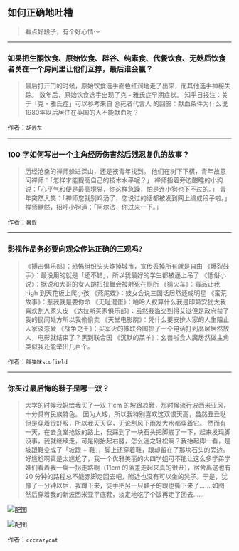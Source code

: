## 如何正确地吐槽

> 看点好段子，有个好心情～


 
---

### 如果把生酮饮食、原始饮食、辟谷、纯素食、代餐饮食、无麸质饮食者关在一个房间里让他们互㨃，最后谁会赢？

> 最后打开门的时候，原始饮食选手面色红润地走了出来，而其他选手神秘失踪。
> 数年后，原始饮食选手出现了克 - 雅氏症早期症状。
> 知乎日报注：关于「克 - 雅氏症」可以参考来自 @死者代言人 的回答：献血条件为什么说1980年以后居住在英国的人不能献血呢？


作者：`胡远东`

---

### 100 字如何写出一个主角经历伤害然后残忍复仇的故事？

> 历经沧桑的禅师躲进深山，还是被青年找到。
> 他们在树下下棋，青年故意问禅师：「怎样才能提高自己的技术水平呢？」
> 禅师指着旁边酣睡的小狗说：「心平气和便是最高境界，你这样急躁，怕是连小狗也下不过的。」
> 青年突然大笑：「禅师您就别鸡汤了，您说过的话都被发到网上编成段子啦。」
> 禅师默然，招呼小狗道：「阿尔法，你过来一下。」


作者：`暑假`

---

### 影视作品务必要向观众传达正确的三观吗?

> 《搏击俱乐部》：恐怖组织头头炸掉城市，宣传丢掉所有就是自由
> 《爆裂鼓手》：最没用的就是「还不错」，所以我最好的学生都被逼上吊了
> 《低俗小说》：据说和大哥的女人跳扭扭舞会被射死在厕所
> 《猜火车》：毒品让我 high 到天花板上爬小孩
> 《燕尾蝶》：妓女会说三国话居然还成明星
> 《蛮荒故事》：惹我就是要你命
> 《无耻混蛋》：哈哈人权算什么我是印第安犹太我喜欢割人家头皮
> 《达拉斯买家俱乐部》：虽然我滥交到得艾滋但是政府禁了我的民间处方所以我偷偷卖
> 《天堂电影院》：凭什么要安排人家的人生阻止人家谈恋爱
> 《战争之王》：买军火的被联合国抓了一个电话打到高层居然放人，电影就结束了？黑到联合国
> 《沉默的羔羊》：幺兽啦食人魔居然做主角
> 类似我还能举出几百个。


作者：`胖猫咪scofield`

---

### 你买过最后悔的鞋子是哪一双？

> 大学的时候我妈给我买了一双 11cm 的坡跟凉鞋，那时候流行波西米亚风，十分具有民族特色。
> 因为人矮，所以我特别喜欢这双恨天高，虽然丑丑哒但是穿着很舒服，所以我天天穿，无论刮风下雨发大水都穿着它。
> 然而有一天，在去食堂抢饭的路上，我踩到了一块石头把脚崴了一下，起来发现脚没事，我就继续走，可是刚抬起右腿，怎么迷之轻松啊？我抬起脚一看，是坡跟鞋变成了「坡跟 + 鞋」，脚上还穿着鞋，跟却留在了那块石头的旁边。
> 好尴尬啊真是太尴尬了，我一个优雅美丽的大四学姐可不能让这么多学弟学妹们看着我一瘸一拐走路啊（11cm 的落差走起来真的很丑），宿舍离这也有 20 分钟的路程总不能赤脚走回去吧，附近也没有可以坐的凳子。于是，犹豫了一分钟以后，我蹲下来，徒手把另一只鞋子的跟也撕下来了……
> 如图
> 然后穿着我的新波西米亚平底鞋，淡定地吃了个饭再走了回去......



![配图](http://pic2.zhimg.com/70/v2-8980a1b76f54e237ae6cd5af620e49dd_b.jpg)



![配图](http://pic3.zhimg.com/70/v2-7874608c1fc289afa2eefa921ec617ae_b.jpg)


作者：`cccrazycat`
